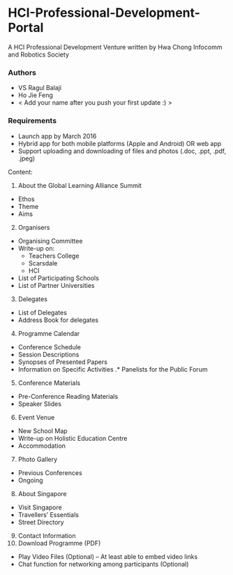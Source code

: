 # HCI-Professional-Development-Portal
A HCI Professional Development Venture written by Hwa Chong Infocomm and Robotics Society

### Authors
- VS Ragul Balaji
- Ho Jie Feng
-  < Add your name after you push your first update :) >

### Requirements
- Launch app by March 2016
- Hybrid app for both mobile platforms (Apple and Android) OR web app
- Support uploading and downloading of files and photos (.doc, .ppt, .pdf, .jpeg)
 
Content:
1. About the Global Learning Alliance Summit
  * Ethos
  * Theme
  * Aims
2. Organisers
  * Organising Committee
  * Write-up on:
    * Teachers College
    * Scarsdale
    * HCI
  * List of Participating Schools
  * List of Partner Universities
3. Delegates
  * List of Delegates
  * Address Book for delegates
4. Programme Calendar
  * Conference Schedule
  * Session Descriptions
  * Synopses of Presented Papers
  * Information on Specific Activities
  .* Panelists for the Public Forum
5. Conference Materials
  * Pre-Conference Reading Materials
  * Speaker Slides
6. Event Venue
  * New School Map
  * Write-up on Holistic Education Centre
  * Accommodation
7. Photo Gallery
  * Previous Conferences
  * Ongoing
8. About Singapore
  * Visit Singapore
  * Travellers’ Essentials
  * Street Directory
9. Contact Information
10. Download Programme (PDF)
  * Play Video Files (Optional) – At least able to embed video links
  * Chat function for networking among participants (Optional)
